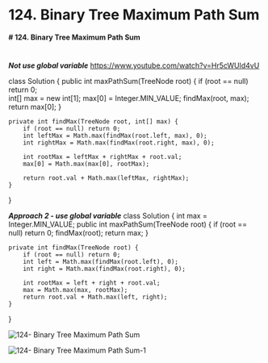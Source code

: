 # 124. Binary Tree Maximum Path Sum

**# 124. Binary Tree Maximum Path Sum**

# 

**_Not use global variable_**
https://www.youtube.com/watch?v=Hr5cWUld4vU 

class Solution {
    public int maxPathSum(TreeNode root) {
        if (root == null)   return 0;        
        int[] max = new int[1];
        max[0] = Integer.MIN_VALUE;
        findMax(root, max);     
        return max[0];
    }
    
    private int findMax(TreeNode root, int[] max) {
        if (root == null) return 0;        
        int leftMax = Math.max(findMax(root.left, max), 0);
        int rightMax = Math.max(findMax(root.right, max), 0);
        
        int rootMax = leftMax + rightMax + root.val;
        max[0] = Math.max(max[0], rootMax);
        
        return root.val + Math.max(leftMax, rightMax);        
    }
}

**_Approach 2 - use global variable_**
class Solution {
    int max = Integer.MIN_VALUE;
    public int maxPathSum(TreeNode root) {
        if (root == null)     return 0;
        findMax(root);
        return max;
    }
    
    private int findMax(TreeNode root) {
        if (root == null) return 0;
        int left = Math.max(findMax(root.left), 0);
        int right = Math.max(findMax(root.right), 0);
        
        int rootMax = left + right + root.val;
        max = Math.max(max, rootMax);
        return root.val + Math.max(left, right);
    }
}

![124- Binary Tree Maximum Path Sum](images/124- Binary%20Tree%20Maximum%20Path%20Sum.png)

![124- Binary Tree Maximum Path Sum-1](images/124- Binary%20Tree%20Maximum%20Path%20Sum-1.png)


